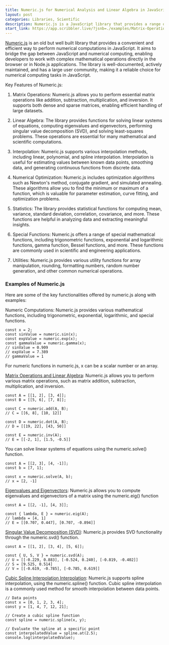 ```yaml
---
title: Numeric.js for Numerical Analysis and Linear Algebra in JavaScript
layout: post
categories: Libraries, Scientific
description: Numeric.js is a JavaScript library that provides a range of numerical computing and linear algebra/matrix computing functionalities.
start_link: https://app.scribbler.live/?jsnb=./examples/Matrix-Operations-Linear-Algebra.jsnb
---
```


[Numeric.js](https://github.com/ccc-js/numeric2) is an old but well built library that provides a convenient and efficient way to perform numerical computations in JavaScript. It aims to bridge the gap between JavaScript and numerical computing, enabling developers to work with complex mathematical operations directly in the browser or in Node.js applications. The library is well-documented, actively maintained, and has a large user community, making it a reliable choice for numerical computing tasks in JavaScript.

Key Features of Numeric.js:

1. Matrix Operations: Numeric.js allows you to perform essential matrix operations like addition, subtraction, multiplication, and inversion. It supports both dense and sparse matrices, enabling efficient handling of large datasets.

2. Linear Algebra: The library provides functions for solving linear systems of equations, computing eigenvalues and eigenvectors, performing singular value decomposition (SVD), and solving least-squares problems. These operations are essential for many mathematical and scientific computations.

3. Interpolation: Numeric.js supports various interpolation methods, including linear, polynomial, and spline interpolation. Interpolation is useful for estimating values between known data points, smoothing data, and generating continuous functions from discrete data.

4. Numerical Optimization: Numeric.js includes optimization algorithms such as Newton's method, conjugate gradient, and simulated annealing. These algorithms allow you to find the minimum or maximum of a function, which is valuable for parameter estimation, curve fitting, and optimization problems.

5. Statistics: The library provides statistical functions for computing mean, variance, standard deviation, correlation, covariance, and more. These functions are helpful in analyzing data and extracting meaningful insights.

6. Special Functions: Numeric.js offers a range of special mathematical functions, including trigonometric functions, exponential and logarithmic functions, gamma function, Bessel functions, and more. These functions are commonly used in scientific and engineering applications.

7. Utilities: Numeric.js provides various utility functions for array manipulation, rounding, formatting numbers, random number generation, and other common numerical operations.

### Examples of Numeric.js
Here are some of the key functionalities offered by numeric.js along with examples:

Numeric Computations:
Numeric.js provides various mathematical functions, including trigonometric, exponential, logarithmic, and special functions.

	const x = 2;
	const sinValue = numeric.sin(x);
	const expValue = numeric.exp(x);
	const gammaValue = numeric.gamma(x);
	// sinValue = 0.909
	// expValue = 7.389
	// gammaValue = 1

For numeric functions in numeric.js, x can be a scalar number or an array.

[Matrix Operations and Linear Algebra](https://app.scribbler.live/?jsnb=./examples/Matrix-Operations-Linear-Algebra.jsnb):
Numeric.js allows you to perform various matrix operations, such as matrix addition, subtraction, multiplication, and inversion.

	const A = [[1, 2], [3, 4]];
	const B = [[5, 6], [7, 8]];
	
	const C = numeric.add(A, B);
	// C = [[6, 8], [10, 12]]
	
	const D = numeric.dot(A, B);
	// D = [[19, 22], [43, 50]]
	
	const E = numeric.inv(A);
	// E = [[-2, 1], [1.5, -0.5]]

You can solve linear systems of equations using the numeric.solve() function.

	const A = [[2, 3], [4, -1]];
	const b = [7, 1];
	
	const x = numeric.solve(A, b);
	// x = [2, -1]


[Eigenvalues and Eigenvectors](https://app.scribbler.live/?jsnb=./examples/Eigen-Decomposition.jsnb):
Numeric.js allows you to compute eigenvalues and eigenvectors of a matrix using the numeric.eig() function

	const A = [[2, -1], [4, 3]];
	
	const { lambda, E } = numeric.eig(A);
	// lambda = [4, 1]
	// E = [[0.707, 0.447], [0.707, -0.894]]

[Singular Value Decomposition (SVD)](https://app.scribbler.live/?jsnb=./examples/Singular-Value-Decomposition.jsnb):
Numeric.js provides SVD functionality through the numeric.svd() function.

	const A = [[1, 2], [3, 4], [5, 6]];
	
	const { U, S, V } = numeric.svd(A);
	// U = [[-0.229, 0.883], [-0.524, 0.240], [-0.819, -0.402]]
	// S = [9.525, 0.514]
	// V = [[-0.619, -0.785], [-0.785, 0.619]]

[Cubic Spline Interpolation Interpolation](https://app.scribbler.live/?jsnb=./examples/Cubic-Spline-Interpolation.jsnb):
Numeric.js supports spline interpolation, using the numeric.spline() function. Cubic spline interpolation is a commonly used method for smooth interpolation between data points.


	// Data points
	const x = [0, 1, 2, 3, 4];
	const y = [1, 4, 7, 12, 21];
	
	// Create a cubic spline function
	const spline = numeric.spline(x, y);
	
	// Evaluate the spline at a specific point
	const interpolatedValue = spline.at(2.5);
	console.log(interpolatedValue); 






